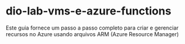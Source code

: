 # dio-lab-vms-e-azure-functions
Este guia fornece um passo a passo completo para criar e gerenciar recursos no Azure usando arquivos ARM (Azure Resource Manager)
